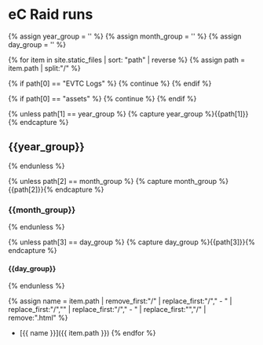 ---
---

# eC Raid runs

{% assign year_group = '' %}
{% assign month_group = '' %}
{% assign day_group = '' %}

{% for item in site.static_files | sort: "path" | reverse  %}
{% assign path = item.path | split:"/" %}

{% if path[0] == "EVTC Logs" %}
  {% continue %}
{% endif %}

{% if path[0] == "assets" %}
  {% continue %}
{% endif %}

{% unless path[1] == year_group %}
{% capture year_group %}{{path[1]}}{% endcapture %}
## {{year_group}}
{% endunless %}

{% unless path[2] == month_group %}
{% capture month_group %}{{path[2]}}{% endcapture %}
### {{month_group}}
{% endunless %}

{% unless path[3] == day_group %}
{% capture day_group %}{{path[3]}}{% endcapture %}
#### {{day_group}}
{% endunless %}
  
{% assign name = item.path | remove_first:"/" | replace_first:"/"," - " | replace_first:"/","\" | replace_first:"/"," - " | replace_first:"\","/" | remove:".html" %}
 * [{{ name }}]({{ item.path }})
{% endfor %}
